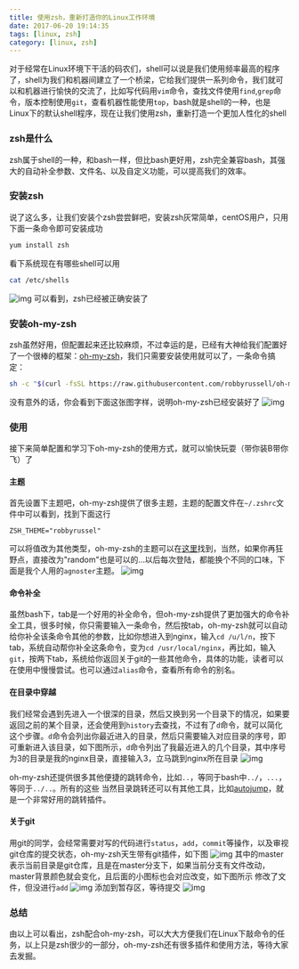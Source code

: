```yaml
---
title: 使用zsh，重新打造你的Linux工作环境
date: 2017-06-20 19:14:35
tags: [linux, zsh]
category: [linux, zsh]
---
```


对于经常在Linux环境下干活的码农们，shell可以说是我们使用频率最高的程序了，shell为我们和机器间建立了一个桥梁，它给我们提供一系列命令，我们就可以和机器进行愉快的交流了，比如写代码用`vim`命令，查找文件使用`find`,`grep`命令，版本控制使用`git`，查看机器性能使用`top`，bash就是shell的一种，也是Linux下的默认shell程序，现在让我们使用zsh，重新打造一个更加人性化的shell
<!--more-->

### zsh是什么

zsh属于shell的一种，和bash一样，但比bash更好用，zsh完全兼容bash，其强大的自动补全参数、文件名、以及自定义功能，可以提高我们的效率。


### 安装zsh

说了这么多，让我们安装个zsh尝尝鲜吧，安装zsh灰常简单，centOS用户，只用下面一条命令即可安装成功
```bash
yum install zsh
```
看下系统现在有哪些shell可以用
```bash
cat /etc/shells
```
![img](/images/zsh.jpg)
可以看到，zsh已经被正确安装了


### 安装oh-my-zsh

zsh虽然好用，但配置起来还比较麻烦，不过幸运的是，已经有大神给我们配置好了一个很棒的框架：[oh-my-zsh](https://github.com/robbyrussell/oh-my-zsh)，我们只需要安装使用就可以了，一条命令搞定：
```bash
sh -c "$(curl -fsSL https://raw.githubusercontent.com/robbyrussell/oh-my-zsh/master/tools/install.sh)"
```
没有意外的话，你会看到下面这张图字样，说明oh-my-zsh已经安装好了
![img](/images/oh-my-zsh.jpg)

### 使用

接下来简单配置和学习下oh-my-zsh的使用方式，就可以愉快玩耍（带你装B带你飞）了

#### 主题

首先设置下主题吧，oh-my-zsh提供了很多主题，主题的配置文件在`~/.zshrc`文件中可以看到，找到下面这行
```
ZSH_THEME="robbyrussel"
```
可以将值改为其他类型，oh-my-zsh的主题可以在[这里](https://github.com/robbyrussell/oh-my-zsh/wiki/themes)找到，当然，如果你再狂野点，直接改为"random"也是可以的...以后每次登陆，都能换个不同的口味，下面是我个人用的`agnoster`主题。
![img](/images/agnoster.jpg)

#### 命令补全

虽然bash下，tab是一个好用的补全命令，但oh-my-zsh提供了更加强大的命令补全工具，很多时候，你只需要输入一条命令，然后按tab，oh-my-zsh就可以自动给你补全该条命令其他的参数，比如你想进入到nginx，输入`cd /u/l/n`，按下tab，系统自动帮你补全这条命令，变为`cd /usr/local/nginx`，再比如，输入`git`，按两下tab，系统给你返回关于git的一些其他命令，具体的功能，读者可以在使用中慢慢尝试。也可以通过`alias`命令，查看所有命令的别名。

#### 在目录中穿越

我们经常会遇到先进入一个很深的目录，然后又换到另一个目录下的情况，如果要返回之前的某个目录，还会使用到`history`去查找，不过有了`d`命令，就可以简化这个步骤。`d`命令会列出你最近进入的目录，然后只需要输入对应目录的序号，即可重新进入该目录，如下图所示，`d`命令列出了我最近进入的几个目录，其中序号为3的目录是我的nginx目录，直接输入3，立马跳到nginx所在目录
![img](/images/d.jpg)

oh-my-zsh还提供很多其他便捷的跳转命令，比如`..`，等同于bash中`../`，`...`，等同于`../..`。所有的这些
当然目录跳转还可以有其他工具，比如[autojump](https://github.com/wting/autojump)，就是一个非常好用的跳转插件。

#### 关于git
用git的同学，会经常需要对写的代码进行`status`，`add`，`commit`等操作，以及审视git仓库的提交状态，oh-my-zsh天生带有git插件，如下图
![img](/images/git.jpg)
其中的master表示当前目录是git仓库，且是在master分支下，如果当前分支有文件改动，master背景颜色就会变化，且后面的小图标也会对应改变，如下图所示
修改了文件，但没进行`add`
![img](/images/git_not_add.jpg)
添加到暂存区，等待提交
![img](/images/git_add.jpg)

### 总结

由以上可以看出，zsh配合oh-my-zsh，可以大大方便我们在Linux下敲命令的任务，以上只是zsh很少的一部分，oh-my-zsh还有很多插件和使用方法，等待大家去发掘。

